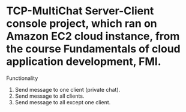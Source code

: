 # TCP-MultiChat Server-Client console project, which ran on Amazon EC2 cloud instance, from the course Fundamentals of cloud application development, FMI.

Functionality
1. Send message to one client (private chat).
2. Send message to all clients.
3. Send message to all except one client.
